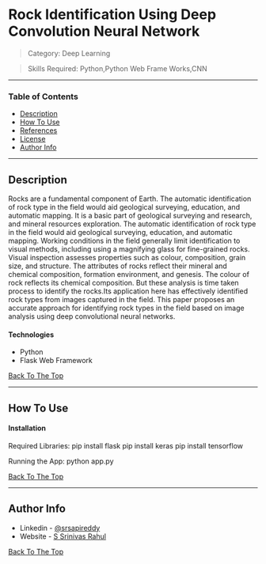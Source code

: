 # Rock Identification Using Deep Convolution Neural Network

> Category: Deep Learning

> Skills Required:
> Python,Python Web Frame Works,CNN



---

### Table of Contents

- [Description](#description)
- [How To Use](#how-to-use)
- [References](#references)
- [License](#license)
- [Author Info](#author-info)

---

## Description

Rocks are a fundamental component of Earth. The automatic identification of rock type in the field would aid geological surveying, education, and automatic mapping. It is a basic part of geological surveying and research, and mineral resources exploration. The automatic identification of rock type in the field would aid geological surveying, education, and automatic mapping. Working conditions in the field generally limit identification to visual methods, including using a magnifying glass for fine-grained rocks. Visual inspection assesses properties such as colour, composition, grain size, and structure. The attributes of rocks reflect their mineral and chemical composition, formation environment, and genesis. The colour of rock reflects its chemical composition. But these analysis is time taken process to identify the rocks.Its application here has effectively identified rock types from images captured in the field. This paper proposes an accurate approach for identifying rock types in the field based on image analysis using deep convolutional neural networks.

#### Technologies

- Python
- Flask Web Framework

[Back To The Top](#read-me-template)

---

## How To Use

#### Installation

Required Libraries:
pip install flask
pip install keras
pip install tensorflow

Running the App: python app.py


[Back To The Top](#read-me-template)

---

## Author Info

- Linkedin - [@srsapireddy](https://www.linkedin.com/in/srsapireddy/)
- Website - [S Srinivas Rahul](https://srsapireddy.github.io/)

[Back To The Top](#read-me-template)
